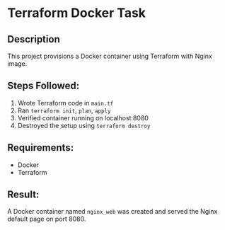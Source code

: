 # Terraform Docker Task

## Description
This project provisions a Docker container using Terraform with Nginx image.

## Steps Followed:
1. Wrote Terraform code in `main.tf`
2. Ran `terraform init`, `plan`, `apply`
3. Verified container running on localhost:8080
4. Destroyed the setup using `terraform destroy`

## Requirements:
- Docker
- Terraform

## Result:
A Docker container named `nginx_web` was created and served the Nginx default page on port 8080.

